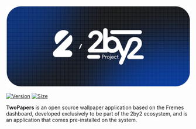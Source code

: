 ![2by2 Project](https://github.com/2by2-Project/android/raw/14/images/2by2-logo-landscape.png)

[![Version](https://img.shields.io/badge/TwoPapers-1.0.BETA-blue)](https://github.com/2by2-Project/android_packages_apps_2byWallpapers/blob/main/buildSrc/src/main/java/MyApp.kt) [![Size](https://img.shields.io/github/repo-size/2by2-Project/android_packages_apps_2byWallpapers?style=badge)](https://github.com/2by2-Project/android_packages_apps_2byWallpapers)

**TwoPapers** is an open source wallpaper application based on the Fremes dashboard, developed exclusively to be part of the 2by2 ecosystem, and is an application that comes pre-installed on the system.
